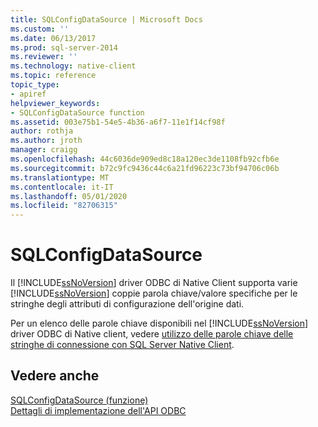 ```yaml
---
title: SQLConfigDataSource | Microsoft Docs
ms.custom: ''
ms.date: 06/13/2017
ms.prod: sql-server-2014
ms.reviewer: ''
ms.technology: native-client
ms.topic: reference
topic_type:
- apiref
helpviewer_keywords:
- SQLConfigDataSource function
ms.assetid: 003e75b1-54e5-4b36-a6f7-11e1f14cf98f
author: rothja
ms.author: jroth
manager: craigg
ms.openlocfilehash: 44c6036de909ed8c18a120ec3de1108fb92cfb6e
ms.sourcegitcommit: b72c9fc9436c44c6a21fd96223c73bf94706c06b
ms.translationtype: MT
ms.contentlocale: it-IT
ms.lasthandoff: 05/01/2020
ms.locfileid: "82706315"
---
```

# <a name="sqlconfigdatasource"></a>SQLConfigDataSource
  Il [!INCLUDE[ssNoVersion](../../includes/ssnoversion-md.md)] driver ODBC di Native Client supporta varie [!INCLUDE[ssNoVersion](../../includes/ssnoversion-md.md)] coppie parola chiave/valore specifiche per le stringhe degli attributi di configurazione dell'origine dati.  
  
 Per un elenco delle parole chiave disponibili nel [!INCLUDE[ssNoVersion](../../includes/ssnoversion-md.md)] driver ODBC di Native client, vedere [utilizzo delle parole chiave delle stringhe di connessione con SQL Server Native Client](../native-client/applications/using-connection-string-keywords-with-sql-server-native-client.md).  
  
## <a name="see-also"></a>Vedere anche  
 [SQLConfigDataSource (funzione)](https://go.microsoft.com/fwlink/?LinkId=59337)   
 [Dettagli di implementazione dell'API ODBC](odbc-api-implementation-details.md)  
  
  
